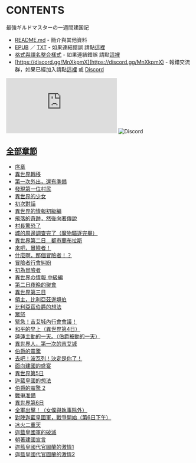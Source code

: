# CONTENTS

最強ギルドマスターの一週間建国記


- [README.md](README.md) - 簡介與其他資料
- [EPUB](https://gitlab.com/demonovel/epub-txt/blob/master/cm/%E6%9C%80%E5%BC%B7%E3%82%AE%E3%83%AB%E3%83%89%E3%83%9E%E3%82%B9%E3%82%BF%E3%83%BC%E3%81%AE%E4%B8%80%E9%80%B1%E9%96%93%E5%BB%BA%E5%9B%BD%E8%A8%98.epub) ／ [TXT](https://gitlab.com/demonovel/epub-txt/blob/master/cm/out/%E6%9C%80%E5%BC%B7%E3%82%AE%E3%83%AB%E3%83%89%E3%83%9E%E3%82%B9%E3%82%BF%E3%83%BC%E3%81%AE%E4%B8%80%E9%80%B1%E9%96%93%E5%BB%BA%E5%9B%BD%E8%A8%98.out.txt) - 如果連結錯誤 請點[這裡](https://gitlab.com/demonovel/epub-txt/tree/master)
- [格式與譯名整合樣式](https://github.com/bluelovers/node-novel/blob/master/lib/locales/%E6%9C%80%E5%BC%B7%E3%82%AE%E3%83%AB%E3%83%89%E3%83%9E%E3%82%B9%E3%82%BF%E3%83%BC%E3%81%AE%E4%B8%80%E9%80%B1%E9%96%93%E5%BB%BA%E5%9B%BD%E8%A8%98.ts) - 如果連結錯誤 請點[這裡](https://github.com/bluelovers/node-novel/tree/master/lib/locales)
- [https://discord.gg/MnXkpmX](https://discord.gg/MnXkpmX) - 報錯交流群，如果已經加入請點[這裡](https://discordapp.com/channels/467794087769014273/467794088285175809) 或 [Discord](https://discordapp.com/channels/@me)


![導航目錄](https://chart.apis.google.com/chart?cht=qr&chs=150x150&chl=https://gitee.com/bluelovers/novel/blob/master/cm/最強ギルドマスターの一週間建国記/導航目錄.md)  ![Discord](https://chart.apis.google.com/chart?cht=qr&chs=150x150&chl=https://discord.gg/MnXkpmX)




## [全部章節](p0001_%E5%85%A8%E9%83%A8%E7%AB%A0%E7%AF%80)

- [序章](p0001_%E5%85%A8%E9%83%A8%E7%AB%A0%E7%AF%80/c0001_%E5%BA%8F%E7%AB%A0.txt)
- [異世界轉移](p0001_%E5%85%A8%E9%83%A8%E7%AB%A0%E7%AF%80/c0002_%E7%95%B0%E4%B8%96%E7%95%8C%E8%BD%89%E7%A7%BB.txt)
- [第一次外出，還有準備](p0001_%E5%85%A8%E9%83%A8%E7%AB%A0%E7%AF%80/c0003_%E7%AC%AC%E4%B8%80%E6%AC%A1%E5%A4%96%E5%87%BA%EF%BC%8C%E9%82%84%E6%9C%89%E6%BA%96%E5%82%99.txt)
- [發現第一位村民](p0001_%E5%85%A8%E9%83%A8%E7%AB%A0%E7%AF%80/c0004_%E7%99%BC%E7%8F%BE%E7%AC%AC%E4%B8%80%E4%BD%8D%E6%9D%91%E6%B0%91.txt)
- [異世界的少女](p0001_%E5%85%A8%E9%83%A8%E7%AB%A0%E7%AF%80/c0005_%E7%95%B0%E4%B8%96%E7%95%8C%E7%9A%84%E5%B0%91%E5%A5%B3.txt)
- [初次對話](p0001_%E5%85%A8%E9%83%A8%E7%AB%A0%E7%AF%80/c0006_%E5%88%9D%E6%AC%A1%E5%B0%8D%E8%A9%B1.txt)
- [異世界的情報初級編](p0001_%E5%85%A8%E9%83%A8%E7%AB%A0%E7%AF%80/c0007_%E7%95%B0%E4%B8%96%E7%95%8C%E7%9A%84%E6%83%85%E5%A0%B1%E5%88%9D%E7%B4%9A%E7%B7%A8.txt)
- [飛落的奇跡，然後向著傳說](p0001_%E5%85%A8%E9%83%A8%E7%AB%A0%E7%AF%80/c0008_%E9%A3%9B%E8%90%BD%E7%9A%84%E5%A5%87%E8%B7%A1%EF%BC%8C%E7%84%B6%E5%BE%8C%E5%90%91%E8%91%97%E5%82%B3%E8%AA%AA.txt)
- [村長驚恐了](p0001_%E5%85%A8%E9%83%A8%E7%AB%A0%E7%AF%80/c0009_%E6%9D%91%E9%95%B7%E9%A9%9A%E6%81%90%E4%BA%86.txt)
- [城的周邊調查完了（魔物驅逐完畢）](p0001_%E5%85%A8%E9%83%A8%E7%AB%A0%E7%AF%80/c0010_%E5%9F%8E%E7%9A%84%E5%91%A8%E9%82%8A%E8%AA%BF%E6%9F%A5%E5%AE%8C%E4%BA%86%EF%BC%88%E9%AD%94%E7%89%A9%E9%A9%85%E9%80%90%E5%AE%8C%E7%95%A2%EF%BC%89.txt)
- [異世界第二日　都市蘭布拉斯](p0001_%E5%85%A8%E9%83%A8%E7%AB%A0%E7%AF%80/c0011_%E7%95%B0%E4%B8%96%E7%95%8C%E7%AC%AC%E4%BA%8C%E6%97%A5%E3%80%80%E9%83%BD%E5%B8%82%E8%98%AD%E5%B8%83%E6%8B%89%E6%96%AF.txt)
- [來吧，冒險者！](p0001_%E5%85%A8%E9%83%A8%E7%AB%A0%E7%AF%80/c0012_%E4%BE%86%E5%90%A7%EF%BC%8C%E5%86%92%E9%9A%AA%E8%80%85%EF%BC%81.txt)
- [什麼啊，那個冒險者！？](p0001_%E5%85%A8%E9%83%A8%E7%AB%A0%E7%AF%80/c0013_%E4%BB%80%E9%BA%BC%E5%95%8A%EF%BC%8C%E9%82%A3%E5%80%8B%E5%86%92%E9%9A%AA%E8%80%85%EF%BC%81%EF%BC%9F.txt)
- [冒險者行會糾紛](p0001_%E5%85%A8%E9%83%A8%E7%AB%A0%E7%AF%80/c0014_%E5%86%92%E9%9A%AA%E8%80%85%E8%A1%8C%E6%9C%83%E7%B3%BE%E7%B4%9B.txt)
- [初為冒險者](p0001_%E5%85%A8%E9%83%A8%E7%AB%A0%E7%AF%80/c0015_%E5%88%9D%E7%82%BA%E5%86%92%E9%9A%AA%E8%80%85.txt)
- [異世界の情報 中級編](p0001_%E5%85%A8%E9%83%A8%E7%AB%A0%E7%AF%80/c0016_%E7%95%B0%E4%B8%96%E7%95%8C%E3%81%AE%E6%83%85%E5%A0%B1%20%E4%B8%AD%E7%B4%9A%E7%B7%A8.txt)
- [第二日夜晚的聚會](p0001_%E5%85%A8%E9%83%A8%E7%AB%A0%E7%AF%80/c0017_%E7%AC%AC%E4%BA%8C%E6%97%A5%E5%A4%9C%E6%99%9A%E7%9A%84%E8%81%9A%E6%9C%83.txt)
- [異世界第三日](p0001_%E5%85%A8%E9%83%A8%E7%AB%A0%E7%AF%80/c0018_%E7%95%B0%E4%B8%96%E7%95%8C%E7%AC%AC%E4%B8%89%E6%97%A5.txt)
- [領主，比利亞茲邊境伯](p0001_%E5%85%A8%E9%83%A8%E7%AB%A0%E7%AF%80/c0019_%E9%A0%98%E4%B8%BB%EF%BC%8C%E6%AF%94%E5%88%A9%E4%BA%9E%E8%8C%B2%E9%82%8A%E5%A2%83%E4%BC%AF.txt)
- [比利亞茲伯爵的想法](p0001_%E5%85%A8%E9%83%A8%E7%AB%A0%E7%AF%80/c0020_%E6%AF%94%E5%88%A9%E4%BA%9E%E8%8C%B2%E4%BC%AF%E7%88%B5%E7%9A%84%E6%83%B3%E6%B3%95.txt)
- [眾怒](p0001_%E5%85%A8%E9%83%A8%E7%AB%A0%E7%AF%80/c0021_%E7%9C%BE%E6%80%92.txt)
- [緊急！吉艾城內行會會議！](p0001_%E5%85%A8%E9%83%A8%E7%AB%A0%E7%AF%80/c0022_%E7%B7%8A%E6%80%A5%EF%BC%81%E5%90%89%E8%89%BE%E5%9F%8E%E5%85%A7%E8%A1%8C%E6%9C%83%E6%9C%83%E8%AD%B0%EF%BC%81.txt)
- [和平的早上（異世界第4日）](p0001_%E5%85%A8%E9%83%A8%E7%AB%A0%E7%AF%80/c0023_%E5%92%8C%E5%B9%B3%E7%9A%84%E6%97%A9%E4%B8%8A%EF%BC%88%E7%95%B0%E4%B8%96%E7%95%8C%E7%AC%AC4%E6%97%A5%EF%BC%89.txt)
- [蓮蓮主動的一天。（伯爵被動的一天）](p0001_%E5%85%A8%E9%83%A8%E7%AB%A0%E7%AF%80/c0024_%E8%93%AE%E8%93%AE%E4%B8%BB%E5%8B%95%E7%9A%84%E4%B8%80%E5%A4%A9%E3%80%82%EF%BC%88%E4%BC%AF%E7%88%B5%E8%A2%AB%E5%8B%95%E7%9A%84%E4%B8%80%E5%A4%A9%EF%BC%89.txt)
- [異世界人，第一次的吉艾城](p0001_%E5%85%A8%E9%83%A8%E7%AB%A0%E7%AF%80/c0025_%E7%95%B0%E4%B8%96%E7%95%8C%E4%BA%BA%EF%BC%8C%E7%AC%AC%E4%B8%80%E6%AC%A1%E7%9A%84%E5%90%89%E8%89%BE%E5%9F%8E.txt)
- [伯爵的震驚](p0001_%E5%85%A8%E9%83%A8%E7%AB%A0%E7%AF%80/c0026_%E4%BC%AF%E7%88%B5%E7%9A%84%E9%9C%87%E9%A9%9A.txt)
- [去吧！波瓦列！決定是你了！](p0001_%E5%85%A8%E9%83%A8%E7%AB%A0%E7%AF%80/c0027_%E5%8E%BB%E5%90%A7%EF%BC%81%E6%B3%A2%E7%93%A6%E5%88%97%EF%BC%81%E6%B1%BA%E5%AE%9A%E6%98%AF%E4%BD%A0%E4%BA%86%EF%BC%81.txt)
- [面向建國的盛宴](p0001_%E5%85%A8%E9%83%A8%E7%AB%A0%E7%AF%80/c0028_%E9%9D%A2%E5%90%91%E5%BB%BA%E5%9C%8B%E7%9A%84%E7%9B%9B%E5%AE%B4.txt)
- [異世界第5日](p0001_%E5%85%A8%E9%83%A8%E7%AB%A0%E7%AF%80/c0029_%E7%95%B0%E4%B8%96%E7%95%8C%E7%AC%AC5%E6%97%A5.txt)
- [迦藍皇國的想法](p0001_%E5%85%A8%E9%83%A8%E7%AB%A0%E7%AF%80/c0030_%E8%BF%A6%E8%97%8D%E7%9A%87%E5%9C%8B%E7%9A%84%E6%83%B3%E6%B3%95.txt)
- [伯爵的震驚 2](p0001_%E5%85%A8%E9%83%A8%E7%AB%A0%E7%AF%80/c0031_%E4%BC%AF%E7%88%B5%E7%9A%84%E9%9C%87%E9%A9%9A%202.txt)
- [戰爭准備](p0001_%E5%85%A8%E9%83%A8%E7%AB%A0%E7%AF%80/c0032_%E6%88%B0%E7%88%AD%E5%87%86%E5%82%99.txt)
- [異世界第6日](p0001_%E5%85%A8%E9%83%A8%E7%AB%A0%E7%AF%80/c0033_%E7%95%B0%E4%B8%96%E7%95%8C%E7%AC%AC6%E6%97%A5.txt)
- [全軍出擊！（女僕與執事除外）](p0001_%E5%85%A8%E9%83%A8%E7%AB%A0%E7%AF%80/c0034_%E5%85%A8%E8%BB%8D%E5%87%BA%E6%93%8A%EF%BC%81%EF%BC%88%E5%A5%B3%E5%83%95%E8%88%87%E5%9F%B7%E4%BA%8B%E9%99%A4%E5%A4%96%EF%BC%89.txt)
- [對陣迦藍皇國軍，戰爭開始（第6日下午）](p0001_%E5%85%A8%E9%83%A8%E7%AB%A0%E7%AF%80/c0035_%E5%B0%8D%E9%99%A3%E8%BF%A6%E8%97%8D%E7%9A%87%E5%9C%8B%E8%BB%8D%EF%BC%8C%E6%88%B0%E7%88%AD%E9%96%8B%E5%A7%8B%EF%BC%88%E7%AC%AC6%E6%97%A5%E4%B8%8B%E5%8D%88%EF%BC%89.txt)
- [冰火二重天](p0001_%E5%85%A8%E9%83%A8%E7%AB%A0%E7%AF%80/c0036_%E5%86%B0%E7%81%AB%E4%BA%8C%E9%87%8D%E5%A4%A9.txt)
- [迦藍皇國軍的破滅](p0001_%E5%85%A8%E9%83%A8%E7%AB%A0%E7%AF%80/c0037_%E8%BF%A6%E8%97%8D%E7%9A%87%E5%9C%8B%E8%BB%8D%E7%9A%84%E7%A0%B4%E6%BB%85.txt)
- [朝著建國宣言](p0001_%E5%85%A8%E9%83%A8%E7%AB%A0%E7%AF%80/c0038_%E6%9C%9D%E8%91%97%E5%BB%BA%E5%9C%8B%E5%AE%A3%E8%A8%80.txt)
- [迦藍皇國代官圖蘭的激情1](p0001_%E5%85%A8%E9%83%A8%E7%AB%A0%E7%AF%80/c0039_%E8%BF%A6%E8%97%8D%E7%9A%87%E5%9C%8B%E4%BB%A3%E5%AE%98%E5%9C%96%E8%98%AD%E7%9A%84%E6%BF%80%E6%83%851.txt)
- [迦藍皇國代官圖蘭的激情2](p0001_%E5%85%A8%E9%83%A8%E7%AB%A0%E7%AF%80/c0040_%E8%BF%A6%E8%97%8D%E7%9A%87%E5%9C%8B%E4%BB%A3%E5%AE%98%E5%9C%96%E8%98%AD%E7%9A%84%E6%BF%80%E6%83%852.txt)

